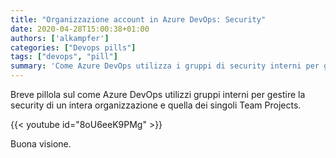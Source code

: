 ```yaml
---
title: "Organizzazione account in Azure DevOps: Security"
date: 2020-04-28T15:00:38+01:00
authors: ['alkampfer']
categories: ["Devops pills"]
tags: ["devops", "pill"]
summary: 'Come Azure DevOps utilizza i gruppi di security interni per gestire la sicurezza.'
---
```


Breve pillola sul come Azure DevOps utilizzi gruppi interni per gestire la security di un intera organizzazione e quella dei singoli Team Projects.

{{< youtube id="8oU6eeK9PMg" >}}

Buona visione.